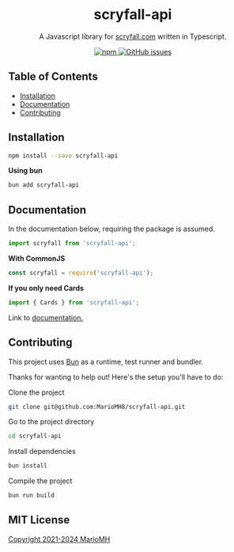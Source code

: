 <h1 align="center">
  scryfall-api
</h1>

<p align="center">
  A Javascript library for <a href='https://scryfall.com/docs/api' target='_blank'>scryfall.com</a> written in Typescript.
</p>

<p align="center">
    <a href="https://www.npmjs.com/package/scryfall-api" rel="nofollow">
        <img src="https://camo.githubusercontent.com/a172c58fbefc7103cb230b872119a85914a463f32958ea9e4e1f3ad9d7e1a100/68747470733a2f2f696d672e736869656c64732e696f2f6e706d2f762f7363727966616c6c2d6170693f7374796c653d666c61742d737175617265" alt="npm" data-canonical-src="https://img.shields.io/npm/v/scryfall-api?style=flat-square" style="max-width: 100%;">
    </a>
    <a href="https://github.com/MarioMH8/scryfall-api">
        <img src="https://camo.githubusercontent.com/93378eea577b6b00f04b1fbfa5dc6871778ff3f6b4de76833a6211d35770f6c4/68747470733a2f2f696d672e736869656c64732e696f2f6769746875622f6973737565732f6d6172696f6d68382f7363727966616c6c2d6170693f7374796c653d666c61742d737175617265" alt="GitHub issues" data-canonical-src="https://img.shields.io/github/issues/mariomh8/scryfall-api?style=flat-square" style="max-width: 100%;">
    </a>
</p>

## Table of Contents

- [Installation](#installation)
- [Documentation](#documentation)
- [Contributing](#contributing)

## Installation

```bash
npm install --save scryfall-api
```

**Using bun**

```bash
bun add scryfall-api
```

## Documentation

In the documentation below, requiring the package is assumed.

```js
import scryfall from 'scryfall-api';
```


**With CommonJS**

```js
const scryfall = require('scryfall-api');
```

**If you only need Cards**

```js
import { Cards } from 'scryfall-api';
```

Link to [documentation.](./DOCUMENTATION.md)

## Contributing

This project uses [Bun](https://bun.sh) as a runtime, test runner and bundler.

Thanks for wanting to help out! Here's the setup you'll have to do:

Clone the project

```bash
git clone git@github.com:MarioMH8/scryfall-api.git
```

Go to the project directory

```bash
cd scryfall-api
```

Install dependencies

```bash
bun install
```

Compile the project

```bash
bun run build
```

## MIT License

[Copyright 2021-2024 MarioMH](./LICENSE)
